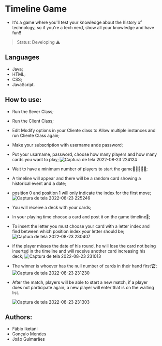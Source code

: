 # Timeline Game
+ It's a game where you'll test your knowledge about the history of technology, so if you're a tech nerd, show all your knowledge and have fun!!

>Status: Developing ⚠️

## Languages
+ Java;
+ HTML;
+ CSS;
+ JavaScript.

## How to use:
+ Run the Sever Class;
+ Run the Client Class;
+ Edit Modify options in your Cliente class to Allow multiple instances and run Cliente Class again;
+ Make your subscription with username ande password;
+ Put your usarname, password, choose how many players and how many cards you want to play;
![Captura de tela 2022-08-23 224124](https://user-images.githubusercontent.com/108727648/186271791-3ae5bc66-3700-4684-96c8-28cf32dd01aa.png)
+ Wait to have a minimum number of players to start the game🧑🏿‍🤝‍🧑🏿;
+ A timeline will appear and there will be a random card showing a historical event and a date;
+ position 0 and position 1 will only indicate the index for the first move;
![Captura de tela 2022-08-23 225246](https://user-images.githubusercontent.com/108727648/186273153-31488a50-7500-4353-8dd4-78a7577ecef7.png)
+ You will receive a deck with your cards;
+ In your playing time choose a card and post it on the game timeline🎴;
+ To insert the letter you must choose your card with a letter index and find between which position index your letter should be;
![Captura de tela 2022-08-23 230407](https://user-images.githubusercontent.com/108727648/186274740-0e98e7ce-1212-431d-8c64-abf2aaa39fd8.png)
+ if the player misses the date of his round, he will lose the card not being inserted in the timeline and will receive another card increasing his deck;
![Captura de tela 2022-08-23 231013](https://user-images.githubusercontent.com/108727648/186275166-28d2204f-476c-4d73-975a-35b1d78da574.png)
+ The winner is whoever has the null number of cards in their hand first🏆;
![Captura de tela 2022-08-23 231230](https://user-images.githubusercontent.com/108727648/186275489-c310bd09-85b3-4323-a01b-fc541d46bf00.png)
+ After the match, players will be able to start a new match, if a player does not participate again, a new player will enter that is on the waiting list.

  ![Captura de tela 2022-08-23 231303](https://user-images.githubusercontent.com/108727648/186275755-06c84c1a-6f78-41ad-bc24-cb067754e3e6.png)



## Authors:
+ Fábio Iketani
+ Gonçalo Mendes
+ João Guimarães
